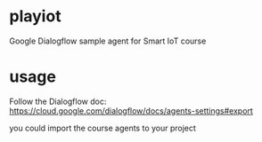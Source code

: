 # playiot
Google Dialogflow sample agent for Smart IoT course

# usage
Follow the Dialogflow doc: https://cloud.google.com/dialogflow/docs/agents-settings#export

you could import the course agents to your project
